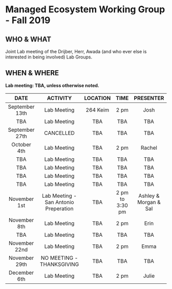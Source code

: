 # Managed Ecosystem Working Group - Fall 2019

## WHO & WHAT
Joint Lab meeting of the Drijber, Herr, Awada (and who ever else is interested in being involved) Lab Groups.

## WHEN & WHERE
__Lab meeting: TBA, unless otherwise noted.__

**DATE** | **ACTIVITY** | **LOCATION** | **TIME** | **PRESENTER**
:-----:|:-----:|:-----:|:-----:|:-----:
September 13th | Lab Meeting | 264 Keim | 2 pm | Josh
TBA | Lab Meeting | TBA | TBA | TBA
September 27th | CANCELLED | TBA | TBA | TBA
October 4th | Lab Meeting | TBA | 2 pm | Rachel
TBA | Lab Meeting | TBA | TBA | TBA
TBA | Lab Meeting | TBA | TBA | TBA
TBA | Lab Meeting | TBA | TBA | TBA
TBA | Lab Meeting | TBA | TBA | TBA
November 1st | Lab Meeting - San Antonio Preperation | TBA | 2 pm to 3:30 pm | Ashley & Morgan & Sal
November 8th | Lab Meeting | TBA | 2 pm | Erin
TBA | Lab Meeting | TBA | TBA | TBA
November 22nd | Lab Meeting | TBA | 2 pm | Emma
November 29th | NO MEETING - THANKSGIVING | TBA | TBA | TBA
December 6th | Lab Meeting | TBA | 2 pm | Julie